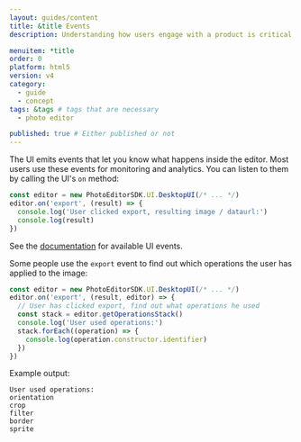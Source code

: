 ```yaml
---
layout: guides/content
title: &title Events
description: Understanding how users engage with a product is critical to every business. Learn how to track your user's interactions with the PhotoEditor SDK for HTML5.

menuitem: *title
order: 0
platform: html5
version: v4
category:
  - guide
  - concept
tags: &tags # tags that are necessary
  - photo editor

published: true # Either published or not
---
```


The UI emits events that let you know what happens inside the editor. Most users use these events
for monitoring and analytics. You can listen to them by calling the UI's `on` method:

```js
const editor = new PhotoEditorSDK.UI.DesktopUI(/* ... */)
editor.on('export', (result) => {
  console.log('User clicked export, resulting image / dataurl:')
  console.log(result)
})
```

See the [documentation](https://docs.photoeditorsdk.com/apidocs/html5/v4/PhotoEditorSDK.UI.DesktopUI.html#$subsection:events) for available UI events.

Some people use the `export` event to find out which operations the user has applied to the image:

```js
const editor = new PhotoEditorSDK.UI.DesktopUI(/* ... */)
editor.on('export', (result, editor) => {
  // User has clicked export, find out what operations he used
  const stack = editor.getOperationsStack()
  console.log('User used operations:')
  stack.forEach((operation) => {
    console.log(operation.constructor.identifier)
  })
})
```

Example output:

```text
User used operations:
orientation
crop
filter
border
sprite
```
